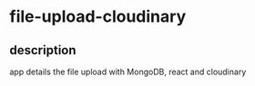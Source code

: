 # file-upload-cloudinary

## description
app details the file upload with MongoDB, react and cloudinary
